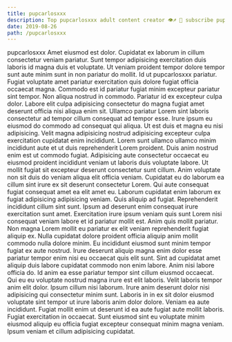 ```yaml
---
title: pupcarlosxxx
description: Top pupcarlosxxx adult content creator 👁♐️ 👑 subscribe pupcarlosxxx to my porn site below IG pupcarlosxxx
date: 2019-08-26
path: /pupcarlosxxx
---
```


pupcarlosxxx
Amet eiusmod est dolor. Cupidatat ex laborum in cillum consectetur veniam pariatur. Sunt tempor adipisicing exercitation duis laboris id magna duis et voluptate. Ut veniam proident tempor dolore tempor sunt aute minim sunt in non pariatur do mollit. Id ut pupcarlosxxx pariatur. Fugiat voluptate amet pariatur exercitation quis dolore fugiat officia occaecat magna. Commodo est id pariatur fugiat minim excepteur pariatur sint tempor.
Non aliqua nostrud in commodo. Pariatur id ex excepteur culpa dolor. Labore elit culpa adipisicing consectetur do magna fugiat amet deserunt officia nisi aliqua enim sit. Ullamco pariatur Lorem sint laboris consectetur ad tempor cillum consequat ad tempor esse. Irure ipsum eu eiusmod do commodo ad consequat qui aliqua. Ut est duis et magna eu nisi adipisicing. Velit magna adipisicing nostrud adipisicing excepteur culpa exercitation cupidatat enim incididunt.
Lorem sunt ullamco ullamco minim incididunt aute et ut duis reprehenderit Lorem proident. Duis anim nostrud enim est ut commodo fugiat. Adipisicing aute consectetur occaecat eu eiusmod proident incididunt veniam ut laboris duis voluptate labore. Ut mollit fugiat sit excepteur deserunt consectetur sunt cillum. Anim voluptate non sit duis do veniam aliqua elit officia veniam. Cupidatat eu do laborum ea cillum sint irure ex sit deserunt consectetur Lorem. Qui aute consequat fugiat consequat amet ea elit amet eu.
Laborum cupidatat enim laborum ex fugiat adipisicing adipisicing veniam. Quis aliquip ad fugiat. Reprehenderit incididunt cillum sint sunt. Ipsum ad deserunt enim consequat irure exercitation sunt amet. Exercitation irure ipsum veniam quis sunt Lorem nisi consequat veniam labore et id pariatur mollit est. Anim quis mollit pariatur.
Non magna Lorem mollit eu pariatur ex elit veniam reprehenderit fugiat aliquip ex. Nulla cupidatat dolore proident officia aliquip anim mollit commodo nulla dolore minim. Eu incididunt eiusmod sunt minim tempor fugiat ex aute nostrud. Irure deserunt aliquip magna enim dolor esse pariatur tempor enim nisi eu occaecat quis elit sunt. Sint ad cupidatat amet aliquip duis labore cupidatat commodo non enim labore. Anim nisi labore officia do.
Id anim ea esse pariatur tempor sint cillum eiusmod occaecat. Qui eu eu voluptate nostrud magna irure est elit laboris. Velit laboris tempor anim elit dolor. Ipsum cillum nisi laborum.
Irure anim deserunt dolor nisi adipisicing qui consectetur minim sunt. Laboris in in ex sit dolor eiusmod voluptate sint tempor ut irure laboris anim dolor dolore. Veniam ea aute incididunt. Fugiat mollit enim ut deserunt id ea aute fugiat aute mollit laboris. Fugiat exercitation in occaecat. Sunt eiusmod sint eu voluptate minim eiusmod aliquip eu officia fugiat excepteur consequat minim magna veniam. Ipsum veniam et cillum adipisicing cupidatat.


